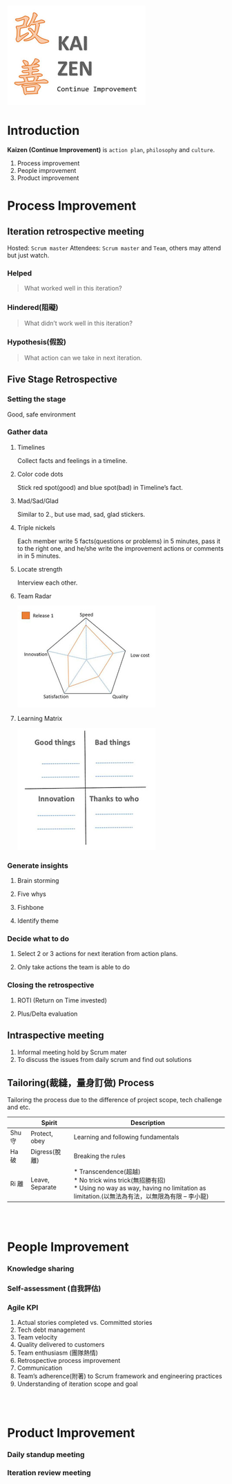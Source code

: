 
![](assets/001.jpg)


# Introduction

**Kaizen (Continue Improvement)** is `action plan`, `philosophy` and `culture`.

1. Process improvement
2. People improvement
3. Product improvement



# Process Improvement

## Iteration retrospective meeting

Hosted: `Scrum master`
Attendees: `Scrum master` and `Team`, others may attend but just watch.

### Helped

> What worked well in this iteration?

### Hindered(阻礙)

> What didn’t work well in this iteration?

### Hypothesis(假設)

> What action can we take in next iteration.



## Five Stage Retrospective

### Setting the stage

Good, safe environment

### Gather data

1. Timelines

   Collect facts and feelings in a timeline.

2. Color code dots

   Stick red spot(good) and blue spot(bad) in Timeline’s fact.

3. Mad/Sad/Glad

   Similar to 2., but use mad, sad, glad stickers.

4. Triple nickels

   Each member write 5 facts(questions or problems) in 5 minutes, pass it to the right one, and he/she write the improvement actions or comments in in 5 minutes.

5. Locate strength

   Interview each other.

6. Team Radar

   ![](assets/002.jpg)

7. Learning Matrix

   ![](assets/003.jpg)






### Generate insights

1. Brain storming

2. Five whys

3. Fishbone

4. Identify theme

### Decide what to do

1.  Select 2 or 3 actions for next iteration from action plans.

2.  Only take actions the team is able to do

### Closing the retrospective

1. ROTI (Return on Time invested)

2. Plus/Delta evaluation


## Intraspective meeting

1. Informal meeting hold by Scrum mater
2. To discuss the issues from daily scrum and find out solutions


## Tailoring(裁縫，量身訂做) Process

Tailoring the process due to the difference of project scope, tech challenge and etc.

| <center></center> |  <center>Spirit</center>  | <center>Description</center>  |
|:------------------|:--------------------------|:-----------------------|
| Shu 守            | Protect, obey   | Learning and following fundamentals |
| Ha 破             | Digress(脫離)   | Breaking the rules |
| Ri 離             | Leave, Separate | * Transcendence(超越)<br>* No trick wins trick(無招勝有招)<br>* Using no way as way, having no limitation as limitation.(以無法為有法，以無限為有限 – 李小龍) |


<br><br>
# People Improvement

### Knowledge sharing

### Self-assessment (自我評估)

### Agile KPI

1. Actual stories completed vs. Committed stories
2. Tech debt management
3. Team velocity
4. Quality delivered to customers
5. Team enthusiasm (團隊熱情)
6. Retrospective process improvement
7. Communication
8. Team’s adherence(附著) to Scrum framework and engineering practices
9. Understanding of iteration scope and goal



<br><br>
# Product Improvement

### Daily standup meeting

### Iteration review meeting